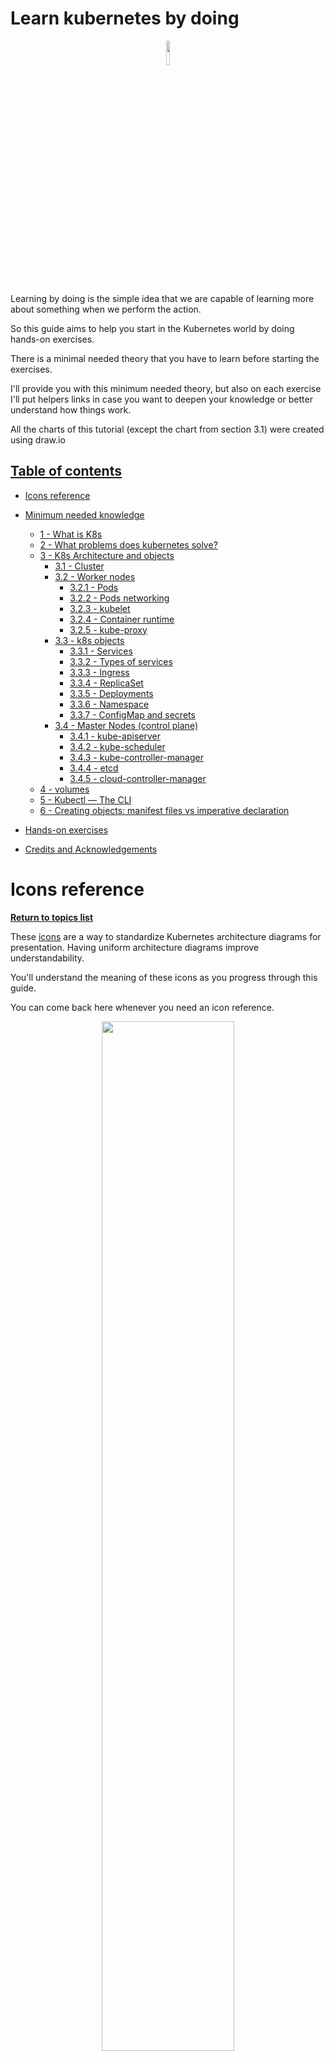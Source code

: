 # Learn kubernetes by doing

<p align="center">
  <img src="./assets/k8s-logo.png" width="10%">
</p>

Learning by doing is the simple idea that we are capable of learning more about something when we perform the action.

So this guide aims to help you start in the Kubernetes world by doing hands-on exercises.

There is a minimal needed theory that you have to learn before starting the exercises.

I'll provide you with this minimum needed theory, but also on each exercise I'll put helpers links in case you want to deepen your knowledge or better understand how things work.

All the charts of this tutorial (except the chart from section 3.1) were created using draw.io


## [Table of contents](#table-of-contents)

- [Icons reference](#icons-reference)
- [Minimum needed knowledge](#minimum-needed-knowledge)
  - [1 - What is K8s](#1---what-is-k8s)
  - [2 - What problems does kubernetes solve?](#2---what-problems-does-kubernetes-solve)
  - [3 - K8s Architecture and objects](#3---k8s-architecture-and-objects)
      - [3.1 - Cluster](#31---cluster)
      - [3.2 - Worker nodes](#32---worker-nodes)
          - [3.2.1 - Pods](#321---pods)
          - [3.2.2 - Pods networking](#322---pods-networking)
          - [3.2.3 - kubelet](#323---kubelet)
          - [3.2.4 - Container runtime](#324---container-runtime)
          - [3.2.5 - kube-proxy](#325---kube-proxy)
      - [3.3 - k8s objects](#33---k8s-objects)
          - [3.3.1 - Services](#331---services)
          - [3.3.2 - Types of services](#332---types-of-services)
          - [3.3.3 - Ingress](#333---ingress)
          - [3.3.4 - ReplicaSet](#334---replicasets)
          - [3.3.5 - Deployments](#335---deployments)
          - [3.3.6 - Namespace](#336---namespaces)
          - [3.3.7 - ConfigMap and secrets](#337---configmap-and-secret)
      - [3.4 - Master Nodes (control plane)](#34---master-nodes-control-plane)
          - [3.4.1 - kube-apiserver](#341---kube-apiserver)
          - [3.4.2 - kube-scheduler](#342---kube-scheduler)
          - [3.4.3 - kube-controller-manager](#343---kube-controller-manager)
          - [3.4.4 - etcd](#344---etcd)
          - [3.4.5 - cloud-controller-manager](#345---cloud-controller-manager)
  - [4 - volumes](#4---volumes)   
  - [5 - Kubectl — The CLI](#5---kubectl---the-cli)  
  - [6 - Creating objects: manifest files vs imperative declaration](#6---creating-objects-manifest-files-vs-imperative-declaration)

- [Hands-on exercises](#hands-on-exercises)
- [Credits and Acknowledgements](#credits-and-acknowledgements)

# Icons reference
**[Return to topics list](#table-of-contents)**

These [icons](https://github.com/kubernetes/community/tree/master/icons) are a way to standardize Kubernetes architecture diagrams for presentation. Having uniform architecture diagrams improve understandability.

You'll understand the meaning of these icons as you progress through this guide.

You can come back here whenever you need an icon reference.

<p align="center">
  <img src="./assets/k8s-icons-reference.png" width="65%">
</p>

# Minimum needed knowledge

## 1 - What is k8s?
**[Return to topics list](#table-of-contents)**

- Kubernetes (aka k8s) is an open-source container orchestration framework. 
- It was originally developed by google
- It helps you manage containerized applications (be docker containers or some other technology)
- These applications can be made up of hundreds or maybe thousands of containers in different environments (physical machines, VMs, cloud, etc) 

## 2 - What problems does kubernetes solve?
**[Return to topics list](#table-of-contents)**

Kubernetes becomes very useful when you're working with microservices.

Just to remember, microservices are an application architecture that breaks an application into various small independent services that communicate with each other over well-defined APIs, unlike traditional monolithic architecture, where all processes are tightly coupled and run as a single service.

<p align="center">
  <img src="./assets/monolithic-vs-microservices.png" width="60%">
</p>

The rise of microservices caused increased usage of container technologies. These microservices are sometimes made up of hundreds or maybe even thousands of containers. 

Now managing those loads of containers across multiple environments using scripts and self-made tools can be really complex and sometimes even impossible.

So that specific scenario actually caused the need for having container orchestration technologies like Kubernetes.

Some of the problems that k8s solves are:

- **Microservices communication**: if you have an application made up of hundreds of Microservices, they need to efficiently and reliably communicate with each other. Kubernetes can take care of that (later you will understand how k8s do this).

- **high availability or no downtime**: high availability means that the application has no downtime so it's always accessible by the users. 

- **Horizontal scaling**: The workload on your application could increase and decrease abruptly in different moments. Sometimes you have to scaling up the replicas of a service to balance the workload, and after the overload you have scaling it down to keeps your costs low. Kubernetes can do that for you (auto scale).

- **Self healing**: Whenever one of the hundreds of services goes down due to fatal error, you’ll want to automatically instantiate a new, healthy replica of this service. Kubernetes can do this for you (self healing).

- **Automated rollouts and rollbacks**: Kubernetes can take care of deployment operations like the rollout of a new version of the application, and the rollback to a previous version. All of these operations can be performed reliably just by executing a couple of commands from a command line.

- **Secret and configuration management**: Kubernetes provides built-in mechanisms to effectively store and manage configuration (like environmental variables, database connections) across different environments (eg : production, test, development). It also allows for storing sensitive configuration data, meant to be kept secret in a special manner, so that accidental exposure of such data is minimized.


## 3 - K8s Architecture and objects

### 3.1 - Cluster
**[Return to topics list](#table-of-contents)**

**[Check icons reference](#icons-reference)**

A Kubernetes cluster consists of a set of worker machines (virtual or physical machines), called nodes, that run containerized applications.

Remember that containerized applications are applications that run in isolated runtime environments called containers. 

Containers encapsulate an application with all its dependencies, including system libraries, binaries, and configuration files (like Docker containers).

These are the components of a Kubernetes cluster:

<p align="center">
  <img src="./assets/k8s-architecture.png" width="100%">
</p>

### 3.2 - Worker nodes
**[Return to topics list](#table-of-contents)**

**[Check icons reference](#icons-reference)**

- A node may be a virtual or physical machine, depending on the cluster.
- Every cluster has at least one worker node.
- Kubernetes runs your workload into the Worker Nodes. 
- These workloads are containerized applications.
- On each node, you'll find a set of pods (where containerized applications run) as well as 3 important daemons processes: kubelet, kube-proxy, and the container runtime.
- Let's see what these components are.

<p align="center">
  <img src="./assets/k8s-worker-node.png" width="30%">
</p>

### 3.2.1 - Pods
**[Return to topics list](#table-of-contents)**

- The worker nodes host the pods. 
- Pods are the smallest deployable units of computing that you can create and manage in Kubernetes.
- A Pod contains one or more containers (not necessarily Docker containers), with shared storage and network resources.
- A Pod is usually meant to run one application container inside of it (but you can run multiple containers inside one pod). 
- For example, in a worker node you could have one pod that runs a database app, and another pod that runs some python app.
- Pods are ephemeral which means that they are not designed to run forever, so they can die very easily.
- It's recommended to have **no more than 110 pods per node** (check out the [considerations for large clusters](https://kubernetes.io/docs/setup/best-practices/cluster-large/)).

### 3.2.2 - Pods networking

**[Return to topics list](#table-of-contents)**

**[Check icons reference](#icons-reference)**

- When pods are created, they are assigned a unique IP address (**, not the container** the pod gets the IP address).
- Containers inside a pod share the same network space, which means that, within the pod, containers can communicate with each other by using the localhost address.
- Also, each container inside a pod gets its own port.
- You can use this IP (and the corresponding port) to access the pod from anywhere within the Kubernetes cluster.
- So each pod can communicate with each other using that IP address, which is an internal IP address.

<p align="center">
  <img src="./assets/k8s-nodes-networking.png" width="100%">
</p>

### 3.2.3 - kubelet

**[Return to topics list](#table-of-contents)**

- The way k8s schedule and manage the pods is by using three processes that must be installed on every node.
- One of those processes is kubelet.
- The Kubelet is the Kubernetes agent whose responsibility is to interact with the container runtime to perform operations such as starting, stopping, maintaining containers, and assigning resources from the node to the container like CPU, ram, and storage resources.  

### 3.2.4 - Container runtime

**[Return to topics list](#table-of-contents)**

- The container runtime is responsible for managing the life cycle of each container running in the node. 
- After a pod is scheduled on the node, the container runtime pulls the images specified by the pod from the container registry (e.g Docker regitry, Google Cloud container registry, etc).
- When a pod is terminated, the container runtime kills the containers that belong to the pod.


### 3.2.5 - kube-proxy
**[Return to topics list](#table-of-contents)**

- Let’s say we have several pods with replicas running in our cluster.
- When a request reaches the k8s cluster, how is it forwarded to one of the underlying pods? By using the kube-proxy.
- The kube-proxy component is implemented as a network proxy and a load balancer. 
- It orchestrates the network to route requests to the appropriate pods. 
- kube-proxy **can only route traffic within a Kubernetes cluster**
- It routes traffic to the appropriate pod based on the associated service name and the port number of an incoming request (you'll learn more about services in the next section).

## 3.3 - k8s objects
**[Return to topics list](#table-of-contents)**

Kubernetes Objects are persistent entities in the Kubernetes system. Kubernetes uses these entities to represent the state of your cluster. 

There are many kinds of objects: **pods, Deployments, services, ReplicaSets, etc**.

In k8s objects can be created from a YAML file using the command line, or even you can avoid this YAML file and use the command line by passing some flags with values.

You'll learn more about this in the section :  

**Creating objects: manifest files vs imperative declaration**

### 3.3.1 - Services

**[Return to topics list](#table-of-contents)**

**[Check icons reference](#icons-reference)**

- Pods are constantly created and destroyed. This could happen for many reasons. For example when a pod crashes, when bugs are fixed or new features are added to an application, etc. 
- In any case, the pod will die and a new one will get created in its place. When this happens **it will get assigned a new IP address**. 
- Obviously, this is inconvenient because if you are communicating with that pod, you have to adjust the IP address every time the pod dies or restarts.
- **You need a way to reach the pods regardless of their IP address**. To solve this, Kubernetes introduces the concept of ```service```.
- A service is an abstraction layer, that **acts as a static IP address** that defines access to a set of pods. 
- By using a service, you don’t access pods directly through their private IP addresses. 
- Instead, **a service select all the Pods matching certain criteria** (for example, a label), and the **Kube-proxy** forwards the requests to those pods.
- The good thing here is that **the life cycles of the service and the pod are not connected** so even if the pod dies, the service and its IP address will stay up so you don't have to change that endpoint anymore.


### 3.3.2 - Types of Services
**[Return to topics list](#table-of-contents)**

**[Check icons reference](#icons-reference)**

**ClusterIP** 

- A ClusterIP service is the default Kubernetes service. 
- This service has a cluster-internal IP address, **which is only reachable from within the cluster**. 
- External traffic cannot hit a service of type ClusterIP directly
- To allow external traffic, you need to configure another Kubernetes resource called **ingress** (you'll learn more about ingress in the next section).}
- Also you can interact with this type of service by using the command line with kube-proxy (this requires being authenticated into the cluster infrastructure).
- This type of service is useful for testing purposes (using the command line), or for private applications we don't want to expose to the internet.

<p align="center">
  <img src="./assets/k8s-ClusterIP.png" width="50%">
</p>


**NodePort**

- This type of service allows the external traffic to the worker nodes, by using a fixed port on each worker node. 
- It allocates a port from a range 30000–32767.
- NodePort configuration will automatically create the ClusterIP to route the traffic internally. 
- Users can access the service externally by using the IP address of the node and the exposed NodePort. 
- If you are running a service that doesn’t have to be always available, or you are very cost-sensitive, this method will work for you. A good example of such an application is a demo app or something temporary.

<p align="center">
  <img src="./assets/k8s-NodePort.png" width="70%">
</p>


**LoadBalancer** 
- Used to expose the service externally using a cloud provider’s load balancer. 
- Clients send requests to the IP address of a network load balancer that will forward all traffic to your service.
- If you want to directly expose a service, this is the default method.
- The big downside is that each service you expose with a LoadBalancer will get its own IP address, and you have to pay for a LoadBalancer per exposed service, which can get expensive!

<p align="center">
  <img src="./assets/k8s-LoadBalancer.png" width="50%">
</p>

**Headless**

As we said earlier, each connection to the service is forwarded to one randomly selected backing pod. But, what happens if you want to talk with a group of Pods? or what happens if you want to talk directly with a specific pod?  Connecting through the service isn’t the way to do this. 

  The solution here is to use a **Headless service**. For headless Services, a cluster IP is not allocated, kube-proxy does not handle these Services, and there is no load balancing or proxying done by the platform for them. Instead, Headless allows you to discover pod IPs through DNS lookups.

  Usually, when you perform a DNS lookup for a service, the DNS server returns a single IP — the service’s clusterIP. But if you tell Kubernetes you don’t need a cluster IP for your service (you do this by setting the clusterIP field to `None` in the service specification ), the DNS server will return multiple `A` records for the service, each pointing to the IP of an individual pod backing the service at that moment. 

  In these links you'll find two useful videos about services, types of services, and networking:
    - [Kubernetes Services explained | ClusterIP vs NodePort vs LoadBalancer vs Headless Service](https://www.youtube.com/watch?v=T4Z7visMM4E&ab_channel=TechWorldwithNana)
    - [Pods and Containers - Kubernetes Networking | Container Communication inside the Pod](https://www.youtube.com/watch?v=5cNrTU6o3Fw&ab_channel=TechWorldwithNana)
    - [Kubernetes Services simply visually explained](https://medium.com/swlh/kubernetes-services-simply-visually-explained-2d84e58d70e5)


### 3.3.3 - Ingress

**[Return to topics list](#table-of-contents)**

**[Check icons reference](#icons-reference)**

- Individually exposing and managing services is inefficient and not scalable in large Kubernetes clusters.
- That's how **ingress** becomes the ideal solution.
- Ingress is an API object that provides routing rules to manage access to the services within a k8s cluster.
- **It acts as the entry point for the whole k8s cluster**, exposing multiple services under a single IP address, with a secure protocol and a domain name. 
- External request goes first to ingress and it does the forwarding then to the service.
- Some use cases of Kubernetes Ingress include:
  - Providing externally reachable URLs for services
  - Load balancing traffic
  - Offering name-based virtual hosting
  - Terminating SSL (secure sockets layer) or TLS (transport layer security)

Learn more about ingress in this tutorial:
  - [Kubernetes Ingress Tutorial for Beginners | simply explained | Kubernetes Tutorial 22](https://www.youtube.com/watch?v=80Ew_fsV4rM&t=128s&ab_channel=TechWorldwithNana)

<p align="center">
  <img src="./assets/k8s-ingress.png" width="70%">
</p>

### 3.3.4 - ReplicaSets
**[Return to topics list](#table-of-contents)**

- In simple words, the [replicaSet](https://kubernetes.io/docs/concepts/workloads/controllers/replicaset/) manages the replicas of a pod.
- You define the replicaSet specifications in a `.yml` manifest file with fields.
- One of the fields is a **selector** that specifies how to identify Pods it can acquire.
- Another field is the number of replicas, indicating how many Pods it should be maintaining.
- Finally, you have a field where you define a pod template specifying the data of new Pods it should create to meet the number of replicas criteria.
- In the example below, ReplicaSet has 3 replicas. If for some reason pod-1,pod-2, or pod-3 dies, the replicaSet will make sure to initialize a new pod to maintain the correct and required number of replicas. Whereas if pod-4 were terminated, it would be gone forever.

```yml
# example YAML file to create a ReplicaSet object.
apiVersion: apps/v1 
kind: ReplicaSet # this field represents the type of Kubernetes object to be created.
metadata: # This is metadata about the object, such as its name, type, api version, annotations, and labels
  name: frontend
  labels:
    app: guestbook
    tier: frontend
spec: # spec means specification. Atributes of spec are specific to the kind!
  replicas: 3 # modify replicas according to your case
  selector:
    matchLabels:
      tier: frontend
  template: 
    # here start another configuration file. These lines below applies to a pod.
    metadata: # metadata about the pod
      labels:
        tier: frontend
    spec: # specifications about the pod
      containers:
      - name: php-redis
        image: gcr.io/google_samples/gb-frontend:v3
```

### 3.3.5 - Deployments
**[Return to topics list](#table-of-contents)**

- As you know, creating applications will always evolve some updates or changes.

- When we deploy a version of our application, we need a mechanism to update the containerized applications automatically, as doing this manually is an overwhelming process, particularly if you have tens, or many hundreds, of services. 

- The [Deployment](https://kubernetes.io/docs/concepts/workloads/controllers/deployment/) is a higher object in the hierarchy, that encapsulates replicaSets and pods. 

- It [Deployment controller](https://kubernetes.io/docs/concepts/architecture/controller/) gives it the ability to monitor, manage and maintain the desired state of the application we want to deploy.

```yml
# example YAML file to create a Deployment object.
apiVersion: apps/v1
kind: Deployment
metadata:
  name: nginx-deployment
  labels:
    app: nginx
spec:
  replicas: 3
  selector:
    matchLabels:
      app: nginx
  template:
    metadata:
      labels:
        app: nginx
    spec:
      containers:
      - name: nginx
        image: nginx:1.14.2
        ports:
        - containerPort: 80
```
### 3.3.6 - Namespaces
**[Return to topics list](#table-of-contents)**

- [Namespaces](https://kubernetes.io/docs/concepts/overview/working-with-objects/namespaces/) are a way to organize clusters into virtual sub-clusters.

- They can be helpful to organise resources when different teams or projects share a Kubernetes cluster.

More about Namespaces in this video:
- [Kubernetes Namespaces Explained in 15 mins | Kubernetes Tutorial 21](https://www.youtube.com/watch?v=K3jNo4z5Jx8&ab_channel=TechWorldwithNana)

### 3.3.7 - ConfigMap and secret

- As we said pods communicate with each other using a service 
- Suppose an application with a database endpoint called `mongo-db-service` 
- For example, if you want to update the endpoint of the service from  `mongo-db-service` to `mongo-db` you would do it inside of the built image of the application. 
- So you'd have to rebuild the application with a new version and you have to push it to the repository (e.g Docker registry) and, then pull that new image in your pod and restart the whole thing. 

<p align="center">
  <img src="./assets/k8s-not-configMap.png" width="60%">
</p>

- It's a little bit tedious for a small change like updating the service name.
- For that purpose, Kubernetes has an object called ```configMap```
- It's an API object to store non-confidential data in key-value pairs.
- It acts as an external configuration to your application, so **Pods can consume configMaps as environment variables, command-line arguments, or as configuration files in volumes**.
- ConfigMap would usually contain configuration data like URLs of a database, database user, etc.
- You just connect it to the pod so that pod gets the data that configMap contains and now if you change for example the endpoint of the service you just adjust the config map and that's it.


<p align="center">
  <img src="./assets/k8s-configMap.png" width="60%">
</p>


- Part of the external configuration can also be database username and password.
- Putting a password or other credentials in a configMap in a plain text format would be insecure. 
- For this purpose, Kubernetes has another component called ```secret```.
- Secret is just like configMap but the difference is that it's used to store secret data credentials. 
- Data is stored not in a plain text format, it is in base 64 encoded format.
- Like configMap you just add it to your pod so that pod can see those data and read from the secret. 

<p align="center">
  <img src="./assets/k8s-secret.png" width="60%">
</p>


### 3.4 - Master Nodes (control plane)
**[Return to topics list](#table-of-contents)**

**[Check icons reference](#icons-reference)**

The Control Plane or (Master Node) controls your K8s cluster, and it consists of multiple components that are responsible of managing that cluster.

The main components of a k8s master node are kube-apiserver, kube-scheduler, kube-controller-manager, etcd and cloud-controller-manager.

<p align="center">
  <img src="./assets/k8s-control-plane.png" width="50%">
</p>

### 3.4.1 - kube-apiserver

**[Return to topics list](#table-of-contents)**

**[Check icons reference](#icons-reference)**

- kube-apiserver is the primary interface to interact with your k8s cluster. 
- The kube-apiserver is like a cluster gateway that gets the initial request to the cluster. 
- To interact with the kube-apiserver you can use some client, like the UI Kubernetes dashboard, the command line (e.g `kubectl`), or a Kubernetes API. 
- It also acts as a gatekeeper for authentication to make sure that only authenticated and authorized requests can get through the cluster. 
- So whenever you want to schedule new pods, deploy new applications, create new service, or any other components you have to talk to the kube-apiserver on the master node and the kube-apiserver then validates your request, and if everything is fine then it will forward your request to other processes.

<p align="center">
  <img src="./assets/k8s-api-server.png" width="100%">
</p>

### 3.4.2 - kube-scheduler

**[Return to topics list](#table-of-contents)**

**[Check icons reference](#icons-reference)**

- Suppose you send a request to the kube-apiserver to start or schedule a new component (let's say a pod).
- After the request is validated, it will be sent to the kube-scheduler, which has a logic to decide on which specific worker node the pod should be scheduled.
- First, it will look at your request and see how many resources the pod will need, how much CPU, how much ram, etc.
- Then it's going to go through the worker nodes and see the available resources on each one of them and if it sees that one node is the least busy or has the most resources available it will schedule the new pod on that node. 
- An important point here is that scheduler just decides on which node a new pod will be scheduled, but the process that actually starts that pod is **kubelet**. 

<p align="center">
  <img src="./assets/k8s-scheduler.png" width="100%">
</p>


### 3.4.3 - kube-controller-manager

**[Return to topics list](#table-of-contents)**

**[Check icons reference](#icons-reference)**

- What happens when a pod or any component dies on a node? There must be a way to detect that and then reschedule those components as soon as possible.
- Here comes the controller manager in action. It contains multiple logical controllers to track and handle the state of K8s objects.
- For example, when a pod dies, the controller manager detects that and tries to recover the cluster state as soon as possible and for that, it makes a request to the scheduler to reschedule those dead pods.
- Then the scheduler decides based on the resource calculation which worker nodes should restart those pods again and makes requests to the corresponding kubelet process on those worker nodes to actually restart the pods.

<p align="center">
  <img src="./assets/k8s-controller-manager.png" width="100%">
</p>

### 3.4.4 - etcd

**[Return to topics list](#table-of-contents)**

**[Check icons reference](#icons-reference)**

- It's a key-value store that K8s uses as its data store for the cluster state. 
- You can think of it as a cluster brain, because every change in the cluster will be saved or updated into this key-value store of etcd, and all of the seen mechanism (the scheduler, the controller manager, etc) works because of its data.
- For example, how does the scheduler know what resources are available on each worker node? or how does the controller manager know that a cluster state changed in some way? All of this information is stored in etcd cluster.
- What is not stored in the etcd key-value store is the actual application data for example if you have a database application running inside of the cluster, the data will be stored somewhere else not in the etcd. 
- etcd is just a cluster state information that is used for master processes to communicate with their work processes and vice versa.
- You can see that **master nodes are crucial for the cluster operation**, especially the etcd store which contains some data that must be reliably stored or replicated. 
- So in practice, a Kubernetes cluster is usually made up of multiple masters where each master node runs its master processes, where the kube-apiserver is load balanced and the etcd store forms a distributed storage across all the master nodes.

<p align="center">
  <img src="./assets/k8s-two-master-nodes.png" width="50%">
</p>


### 3.4.5 - cloud-controller-manager

**[Return to topics list](#table-of-contents)**

- Provides an interface between K8s and different cloud platforms. It’s only used when using cloud-based resources alongside K8s.


### 4 - Volumes

**[Return to topics list](#table-of-contents)**

**[Check icons reference](#icons-reference)**

- Suppose we have a database service in our application, where we save some data.
- If the database container or the pod gets restarted the data would be gone.
- That's problematic and inconvenient because you want your database data to be persisted reliably long term.
- The way to do this is with another component of Kubernetes called ```volumes```
- It basically attaches a physical storage to your pod and **that storage could be either on a local machine** (meaning on the same server node where the pod is running) or it could be on a **remote storage outside of the Kubernetes cluster**, like cloud storage or some on-premise storage. 
- You just have an external reference on it. 
- So now when the database pod or container gets restarted all the data will be there persisted.
- It's important to understand that a ```Kubernetes cluster doesn't manage any data persistence```, which means that you are responsible for backing up the data replicating and managing it, and making sure that it's kept on proper hardware.


<p align="center">
  <img src="./assets/k8s-volumes.png" width="60%">
</p>

## 5 - Kubectl - The CLI
**[Return to topics list](#table-of-contents)**

- There are 3 main tools to interact with a k8s cluster.
- You can have a UI like a dashboard, the Kubernetes API, or a command-line tool like `kubectl`.
- [Kubectl](https://kubernetes.io/docs/tasks/tools/#kubectl) is a command-line tool for a Kubernetes cluster. 
- It's the most powerful of all the three clients because with kubectl you can basically do anything in the Kubernetes cluster.
- An important thing to note here is that kubectl isn't just for local clusters. If you have a cloud cluster or a hybrid cluster, kubectl is the tool to use to interact with them.

Here, we’ll cover some of the most frequently used commands you’ll need:

```bash
# kubectl get: lists objects within the Kubernetes cluster.
$ kubectl get <object type> <object name> -o <output> --sort-by <JSONPath> --selector <selector>

# kubectl describe: get detailed information about a given object.
$ kubectl describe <object type> <object name>

# kubectl create: to create objects by providing a YAML file, with -f to create an object from a YAML descriptor stored in the file.
$ kubectl create -f <file name>

# kubectl apply: same as create, but will update the object if it exists. It also stores the last-applied-configuration annotation.
$ kubectl apply -f <file name>

#kubectl delete: delete objects from the cluster.
$ kubectl delete <object type> <object name>
```

## 6 - Creating objects: manifest files vs imperative declaration
**[Return to topics list](#table-of-contents)**


- Usually, for creating objects in K8s you can choose between two methods: the declarative one and the imperative one.

- In the declarative method, you have to create a `YAML` file and run `kubectl apply/create/delete -f file.yaml` command to do the job. Here is an example of YAML file:

```yaml
apiVersion: v1 # version of the k8s object, depend on the project (v1, apps,v1, etc). run kubectl api-versions to see a complete a list.
kind: Pod  # type of Kubernetes object to be created (Pod, Deployment, ReplicaSet, etc)
metadata: # This is metadata about the object, such as its name, type, api version, annotations, and labels
 name: nginx 
 namespace: dev-ns
labels: 
  type : backend 
spec : # spec means specification. Atributes of spec are specific to the kind!
  # here start another configuration file. These lines below applies to a pod.
  containers: 
    - image: nginx
      name: nginx-pod
    dnsPolicy: ClusterFirst
    restartPolicy: Always
```

More about kubernetes manifest files in these links:

  - [Understanding the Kubernetes manifest](https://medium.com/@sujithabdulrahim/understanding-the-kubernetes-manifest-e96d680f2a11)
  - [Kubernetes YAML File Explained - Deployment and Service | Kubernetes Tutorial 19](https://www.youtube.com/watch?v=qmDzcu5uY1I&t=312s&ab_channel=TechWorldwithNana)

- In the imperative method, you can run kubectl commands to interact with the cluster. This is useful if you need to quickly spinning things up using kubectl directly to experiment. 

Here an example:

```
$ kubectl run nginx --image=nginx
pod/nginx created

$ kubectl get pods 
NAME    READY   STATUS    RESTARTS   AGE
nginx   1/1     Running   0          58s
```

# Hands-on exercises

**[Return to topics list](#table-of-contents)**

- **[1. Local setup and first k8s cluster](./exercises/exercise-1.md)**
- **[2. Deploying postgres and adminer in a k8s cluster](./exercises/exercise-2.md)**


# Credits and Acknowledgements

The main sources for the above information are:

- [Kubernetes official documentation](https://kubernetes.io/)
- [Kubernetes Icons Set](https://github.com/kubernetes/community/tree/master/icons)
- [Kubernetes Patterns - Reusable Elements for Designing Cloud-Native Applications](https://www.redhat.com/cms/managed-files/cm-oreilly-kubernetes-patterns-ebook-f19824-201910-en.pdf)
- [Kubernetes — What Is It, What Problems Does It Solve and How Does It Compare With Alternatives?](https://eng.zemosolabs.com/kubernetes-what-is-it-what-problems-does-it-solve-how-does-it-compare-with-its-alternatives-937fe80b754f)
- [Kubernetes Tutorial for Beginners [FULL COURSE in 4 Hours]](https://www.youtube.com/watch?v=X48VuDVv0do&ab_channel=TechWorldwithNana)
- [KUBERNETES De NOVATO a PRO! (CURSO COMPLETO EN ESPAÑOL)](https://www.youtube.com/watch?v=DCoBcpOA7W4&t=4164s&ab_channel=PeladoNerd)
- [Understanding the Kubernetes manifest](https://medium.com/@sujithabdulrahim/understanding-the-kubernetes-manifest-e96d680f2a11)
- [Kubernetes Objects](https://chkrishna.medium.com/kubernetes-objects-e0a8b93b5cdc)
- [HOW DO APPLICATIONS RUN ON KUBERNETES?](https://thenewstack.io/how-do-applications-run-on-kubernetes/)
- [Exposing Applications for Internal Access](https://kubebyexample.com/en/learning-paths/application-development-kubernetes/lesson-3-networking-kubernetes/exposing#)
- [Getting Started with K8s: Core Concepts](https://edgehog.blog/getting-started-with-k8s-core-concepts-135fb570462e)
- [What is a headless service, what does it do/accomplish, and what are some legitimate use cases for it?](https://stackoverflow.com/questions/52707840/what-is-a-headless-service-what-does-it-do-accomplish-and-what-are-some-legiti)
- [https://github.com/jgraph/drawio-libs](https://github.com/jgraph/drawio-libs)
- [Kubernetes NodePort vs LoadBalancer vs Ingress? When should I use what?](https://medium.com/google-cloud/kubernetes-nodeport-vs-loadbalancer-vs-ingress-when-should-i-use-what-922f010849e0)
- [Connecting Kube cluster through proxy and clusterIP?](https://stackoverflow.com/questions/58269082/connecting-kube-cluster-through-proxy-and-clusterip)